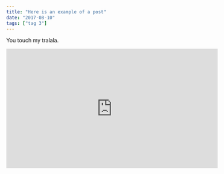 ```yaml
---
title: "Here is an example of a post"
date: "2017-08-10"
tags: ["tag 3"]
---
```


You touch my tralala.

<iframe width="560" height="315" src="https://www.youtube.com/embed/4n0xNbfJLR8" frameborder="0" allowfullscreen></iframe>
